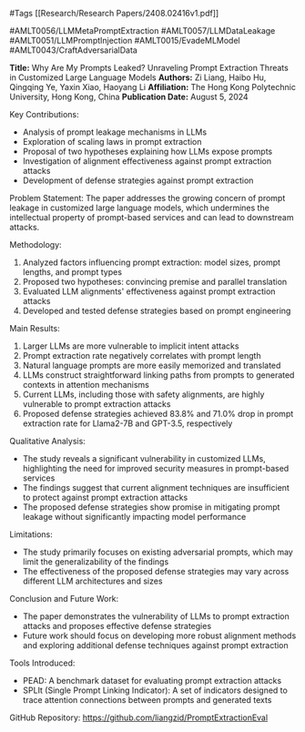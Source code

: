 #Tags
[[Research/Research Papers/2408.02416v1.pdf]]

#AMLT0056/LLMMetaPromptExtraction
#AMLT0057/LLMDataLeakage
#AMLT0051/LLMPromptInjection
#AMLT0015/EvadeMLModel
#AMLT0043/CraftAdversarialData

**Title:** Why Are My Prompts Leaked? Unraveling Prompt Extraction Threats in Customized Large Language Models
**Authors:** Zi Liang, Haibo Hu, Qingqing Ye, Yaxin Xiao, Haoyang Li
**Affiliation:** The Hong Kong Polytechnic University, Hong Kong, China
**Publication Date:** August 5, 2024

Key Contributions:
- Analysis of prompt leakage mechanisms in LLMs
- Exploration of scaling laws in prompt extraction
- Proposal of two hypotheses explaining how LLMs expose prompts
- Investigation of alignment effectiveness against prompt extraction attacks
- Development of defense strategies against prompt extraction

Problem Statement:
The paper addresses the growing concern of prompt leakage in customized large language models, which undermines the intellectual property of prompt-based services and can lead to downstream attacks.

Methodology:
1. Analyzed factors influencing prompt extraction: model sizes, prompt lengths, and prompt types
2. Proposed two hypotheses: convincing premise and parallel translation
3. Evaluated LLM alignments' effectiveness against prompt extraction attacks
4. Developed and tested defense strategies based on prompt engineering

Main Results:
1. Larger LLMs are more vulnerable to implicit intent attacks
2. Prompt extraction rate negatively correlates with prompt length
3. Natural language prompts are more easily memorized and translated
4. LLMs construct straightforward linking paths from prompts to generated contexts in attention mechanisms
5. Current LLMs, including those with safety alignments, are highly vulnerable to prompt extraction attacks
6. Proposed defense strategies achieved 83.8% and 71.0% drop in prompt extraction rate for Llama2-7B and GPT-3.5, respectively

Qualitative Analysis:
- The study reveals a significant vulnerability in customized LLMs, highlighting the need for improved security measures in prompt-based services
- The findings suggest that current alignment techniques are insufficient to protect against prompt extraction attacks
- The proposed defense strategies show promise in mitigating prompt leakage without significantly impacting model performance

Limitations:
- The study primarily focuses on existing adversarial prompts, which may limit the generalizability of the findings
- The effectiveness of the proposed defense strategies may vary across different LLM architectures and sizes

Conclusion and Future Work:
- The paper demonstrates the vulnerability of LLMs to prompt extraction attacks and proposes effective defense strategies
- Future work should focus on developing more robust alignment methods and exploring additional defense techniques against prompt extraction

Tools Introduced:
- PEAD: A benchmark dataset for evaluating prompt extraction attacks
- SPLIt (Single Prompt Linking Indicator): A set of indicators designed to trace attention connections between prompts and generated texts

GitHub Repository: https://github.com/liangzid/PromptExtractionEval
